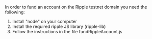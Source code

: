 In order to fund an account on the Ripple testnet domain you need the following:

1. Install "node" on your computer
2. Install the required ripple JS library (ripple-lib)
3. Follow the instructions in the file fundRippleAccount.js

